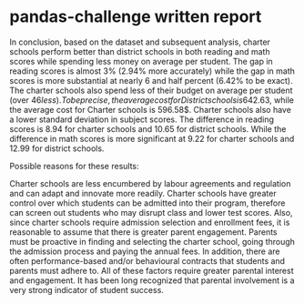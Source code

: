 # pandas-challenge written report
In conclusion, based on the dataset and subsequent analysis, charter schools perform better than district schools in both reading and math scores while 
spending less money on average per student. The gap in reading scores is almost 3% (2.94% more accurately) while the gap in math scores is more substantial 
at nearly 6 and half percent (6.42% to be exact). The charter schools also spend less of their budget on average per student (over $46 less). To be precise, 
the average cost for District schools is 642.63$, while the average cost for Charter schools is 596.58$. Charter schools also have a lower standard deviation 
in subject scores. The difference in reading scores is 8.94 for charter schools and 10.65 for district schools. While the difference in math scores is more 
significant at 9.22 for charter schools and 12.99 for district schools.

Possible reasons for these results:

Charter schools are less encumbered by labour agreements and regulation and can adapt and innovate more readily. Charter schools have greater control over 
which students can be admitted into their program, therefore can screen out students who may disrupt class and lower test scores. Also, since charter schools 
require admission selection and enrollment fees, it is reasonable to assume that there is greater parent engagement. Parents must be proactive in finding and 
selecting the charter school, going through the admission process and paying the annual fees. In addition, there are often performance-based and/or behavioural
contracts that students and parents must adhere to. All of these factors require greater parental interest and engagement. It has been long recognized that 
parental involvement is a very strong indicator of student success.
